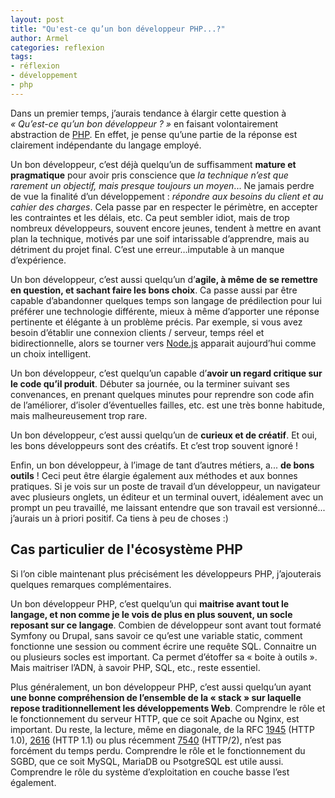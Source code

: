 ```yaml
---
layout: post
title: "Qu'est-ce qu’un bon développeur PHP...?"
author: Armel
categories: reflexion
tags:
- réflexion
- développement
- php
---
```


Dans un premier temps, j’aurais tendance à élargir cette question à _« Qu’est-ce qu’un bon développeur ? »_ en faisant volontairement abstraction de [PHP](http://php.net/). En effet, je pense qu’une partie de la réponse est clairement indépendante du langage employé.

Un bon développeur, c’est déjà quelqu’un de suffisamment __mature et pragmatique__ pour avoir pris conscience que _la technique n’est que rarement un objectif, mais presque toujours un moyen_... Ne jamais perdre de vue la finalité d’un développement : _répondre aux besoins du client et au cahier des charges_. Cela passe par en respecter le périmètre, en accepter les contraintes et les délais, etc. Ca peut sembler idiot, mais de trop nombreux développeurs, souvent encore jeunes, tendent à mettre en avant plan la technique, motivés par une soif intarissable d’apprendre, mais au détriment du projet final. C’est une erreur…imputable à un manque d’expérience.

Un bon développeur, c’est aussi quelqu’un d’__agile, à même de se remettre en question, et sachant faire les bons choix__. Ca passe aussi par être capable d’abandonner quelques temps son langage de prédilection pour lui préférer une technologie différente, mieux à même d’apporter une réponse pertinente et élégante à un problème précis. Par exemple, si vous avez besoin d’établir une connexion clients / serveur, temps réel et bidirectionnelle, alors se tourner vers [Node.js](https://nodejs.org/en/) apparait aujourd’hui comme un choix intelligent.

Un bon développeur, c’est quelqu’un capable d’__avoir un regard critique sur le code qu’il produit__. Débuter sa journée, ou la terminer suivant ses convenances, en prenant quelques minutes pour reprendre son code afin de l’améliorer, d’isoler d’éventuelles failles, etc. est une très bonne habitude, mais malheureusement trop rare.

Un bon développeur, c’est aussi quelqu’un de __curieux et de créatif__. Et oui, les bons développeurs sont des créatifs. Et c’est trop souvent ignoré !

Enfin, un bon développeur, à l’image de tant d’autres métiers, a... __de bons outils__ ! Ceci peut être élargie également aux méthodes et aux bonnes pratiques. Si je vois sur un poste de travail d’un développeur, un navigateur avec plusieurs onglets, un éditeur et un terminal ouvert, idéalement avec un prompt un peu travaillé, me laissant entendre que son travail est versionné... j’aurais un à priori positif. Ca tiens à peu de choses :) 

## Cas particulier de l'écosystème PHP

Si l’on cible maintenant plus précisément les développeurs PHP, j’ajouterais quelques remarques complémentaires. 

Un bon développeur PHP, c’est quelqu’un qui __maitrise avant tout le langage, et non comme je le vois de plus en plus souvent, un socle reposant sur ce langage__. Combien de développeur sont avant tout formaté Symfony ou Drupal, sans savoir ce qu’est une variable static, comment fonctionne une session ou comment écrire  une requête SQL. Connaitre un ou plusieurs socles est important. Ca permet d’étoffer sa « boite à outils ». Mais maitriser l’ADN, à savoir PHP, SQL, etc., reste essentiel.

Plus généralement, un bon développeur PHP, c’est aussi quelqu’un ayant __une bonne compréhension de l’ensemble de la « stack » sur laquelle repose traditionnellement les développements Web__. Comprendre le rôle et le fonctionnement du serveur HTTP, que ce soit Apache ou Nginx, est important. Du reste, la lecture, même en diagonale, de la RFC [1945](https://tools.ietf.org/html/rfc1945) (HTTP 1.0), [2616](https://tools.ietf.org/html/rfc2616) (HTTP 1.1) ou plus récemment [7540](https://tools.ietf.org/html/rfc7540) (HTTP/2), n’est pas forcément du temps perdu. Comprendre le rôle et le fonctionnement du SGBD, que ce soit MySQL, MariaDB ou PsotgreSQL est utile aussi. Comprendre le rôle du système d’exploitation en couche basse l’est également.